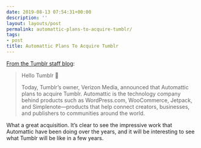 ```yaml
---
date: 2019-08-13 07:54:31+00:00
description: ''
layout: layouts/post
permalink: automattic-plans-to-acquire-tumblr/
tags:
- post
title: Automattic Plans To Acquire Tumblr
---
```


<p><a href="https://staff.tumblr.com/post/186963195515/hello-tumblr-today-tumblrs-owner-verizon">From the Tumblr staff blog</a>:</p>
<blockquote><p>
  Hello Tumblr 👋</p>
<p>  Today, Tumblr’s owner, Verizon Media, announced that Automattic plans to acquire Tumblr. Automattic is the technology company behind products such as WordPress.com, WooCommerce, Jetpack, and Simplenote—products that help connect creators, businesses, and publishers to communities around the world.
</p></blockquote>
<p>What a great acquisition. It&#8217;s clear to see the impressive work that Automattic have been doing over the years, and it will be interesting to see what Tumblr will be like in a few years.</p>